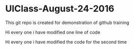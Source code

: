# UIClass-August-24-2016
This git repo is created for demonstration of github training


Hi every one i  have modified one line of code

Hi every one i have modified the code for the second time
